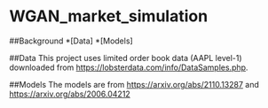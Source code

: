 # WGAN_market_simulation
##Background
*[Data]
*[Models]

##Data
This project uses limited order book data (AAPL level-1) downloaded from https://lobsterdata.com/info/DataSamples.php.

##Models
The models are from https://arxiv.org/abs/2110.13287  and https://arxiv.org/abs/2006.04212
